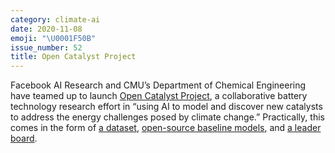 ```yaml
---
category: climate-ai
date: 2020-11-08
emoji: "\U0001F50B"
issue_number: 52
title: Open Catalyst Project
---
```


Facebook AI Research and CMU’s Department of Chemical Engineering have teamed up to launch [Open Catalyst Project](https://opencatalystproject.org?utm_campaign=Dynamically%20Typed&utm_medium=email&utm_source=Revue%20newsletter), a collaborative battery technology research effort in “using AI to model and discover new catalysts to address the energy challenges posed by climate change.” Practically, this comes in the form of [a dataset](https://github.com/Open-Catalyst-Project/ocp/blob/master/DATASET.md?utm_campaign=Dynamically%20Typed&utm_medium=email&utm_source=Revue%20newsletter), [open-source baseline models](https://github.com/Open-Catalyst-Project/ocp?utm_campaign=Dynamically%20Typed&utm_medium=email&utm_source=Revue%20newsletter), and [a leader board](https://opencatalystproject.org/leaderboard.html?utm_campaign=Dynamically%20Typed&utm_medium=email&utm_source=Revue%20newsletter).